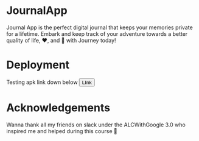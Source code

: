 # JournalApp
Journal App is the perfect digital journal that keeps your memories private for a lifetime. Embark and keep track of your adventure towards a better quality of life, ❤️, and 🙂 with Journey today!


# Deployment
Testing apk link down below
<button>LInk </button>

# Acknowledgements
Wanna thank all my friends on slack under the ALCWithGoogle 3.0 who inspired me and helped during this course 🙂
